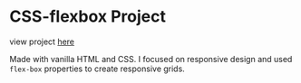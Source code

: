 # CSS-flexbox Project

view project [here](http://melmar12.github.io/LlamaDrama) 

Made with vanilla HTML and CSS. I focused on responsive design and used `flex-box` properties to create responsive grids.  
